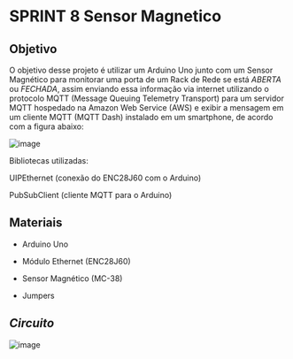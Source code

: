 # SPRINT 8 Sensor Magnetico

## Objetivo 
  O objetivo  desse  projeto é  utilizar um Arduino Uno junto com um Sensor  Magnético para monitorar uma porta de um Rack de Rede se está *ABERTA* ou *FECHADA*, assim  enviando essa informação via internet utilizando o protocolo MQTT (Message Queuing Telemetry Transport)  para um servidor MQTT hospedado na Amazon  Web Service (AWS) e exibir  a mensagem em um cliente  MQTT (MQTT Dash) instalado em um smartphone, de acordo com a figura abaixo:


![image](https://user-images.githubusercontent.com/78046279/155855003-e497d1fa-2cc5-4277-ba42-28cf687bbc46.png)

Bibliotecas utilizadas:

UIPEthernet (conexão do ENC28J60 com o Arduino)

PubSubClient (cliente MQTT para o Arduino)

## Materiais

- Arduino Uno

- Módulo Ethernet (ENC28J60)

- Sensor Magnético (MC-38)

-  Jumpers

## *Circuito*






![image](https://user-images.githubusercontent.com/78046279/155854992-1b9b342d-86a5-45e4-8b9d-192a75521daa.png)
